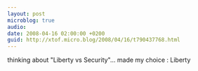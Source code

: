 ```yaml
---
layout: post
microblog: true
audio: 
date: 2008-04-16 02:00:00 +0200
guid: http://xtof.micro.blog/2008/04/16/t790437768.html
---
```

thinking about "Liberty vs Security"... made my choice : Liberty
